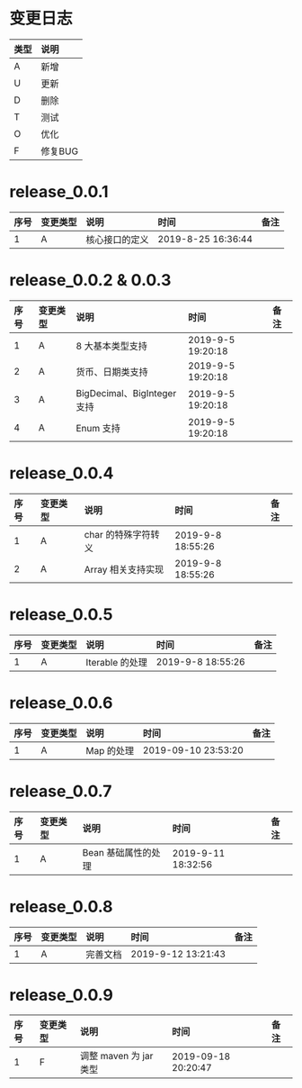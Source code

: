 # 变更日志

| 类型 | 说明 |
|:----|:----|
| A | 新增 |
| U | 更新 |
| D | 删除 |
| T | 测试 |
| O | 优化 |
| F | 修复BUG |

# release_0.0.1

| 序号 | 变更类型 | 说明 | 时间 | 备注 |
|:---|:---|:---|:---|:--|
| 1 | A | 核心接口的定义 | 2019-8-25 16:36:44 | |

# release_0.0.2 & 0.0.3

| 序号 | 变更类型 | 说明 | 时间 | 备注 |
|:---|:---|:---|:---|:--|
| 1 | A | 8 大基本类型支持 | 2019-9-5 19:20:18 | |
| 2 | A | 货币、日期类支持 | 2019-9-5 19:20:18 | |
| 3 | A | BigDecimal、BigInteger 支持 | 2019-9-5 19:20:18 | |
| 4 | A | Enum 支持 | 2019-9-5 19:20:18 | |


# release_0.0.4

| 序号 | 变更类型 | 说明 | 时间 | 备注 |
|:---|:---|:---|:---|:--|
| 1 | A | char 的特殊字符转义 | 2019-9-8 18:55:26 | |
| 2 | A | Array 相关支持实现 | 2019-9-8 18:55:26 | |

# release_0.0.5

| 序号 | 变更类型 | 说明 | 时间 | 备注 |
|:---|:---|:---|:---|:--|
| 1 | A | Iterable 的处理 | 2019-9-8 18:55:26 | |

# release_0.0.6

| 序号 | 变更类型 | 说明 | 时间 | 备注 |
|:---|:---|:---|:---|:--|
| 1 | A | Map 的处理 | 2019-09-10 23:53:20 | |

# release_0.0.7

| 序号 | 变更类型 | 说明 | 时间 | 备注 |
|:---|:---|:---|:---|:--|
| 1 | A | Bean 基础属性的处理 | 2019-9-11 18:32:56 | |

# release_0.0.8

| 序号 | 变更类型 | 说明 | 时间 | 备注 |
|:---|:---|:---|:---|:--|
| 1 | A | 完善文档 | 2019-9-12 13:21:43 | |

# release_0.0.9

| 序号 | 变更类型 | 说明 | 时间 | 备注 |
|:---|:---|:---|:---|:--|
| 1 | F | 调整 maven 为 jar 类型 | 2019-09-18 20:20:47 | |


